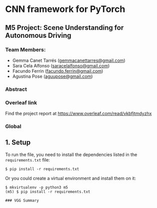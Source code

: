 # CNN framework for PyTorch

## M5 Project: Scene Understanding for Autonomous Driving

### Team Members:

- Gemma Canet Tarrés (gemmacanettarres@gmail.com)
- Sara Cela Alfonso (saracelalfonso@gmail.com)
- Facundo Ferrin (facundo.ferrin@gmail.com)
- Agustina Pose (aguupose@gmail.com)

### Abstract


### Overleaf link

Find the project report at https://www.overleaf.com/read/vkbfjtmdyzhx


### Global

## 1. Setup

To run the file, you need to install the dependencies listed in the `requirements.txt` file:


```
$ pip install -r requirements.txt
```

Or you could create a virtual environment and install them on it:

```
$ mkvirtualenv -p python3 m5
(m5) $ pip install -r requirements.txt

### VGG Summary